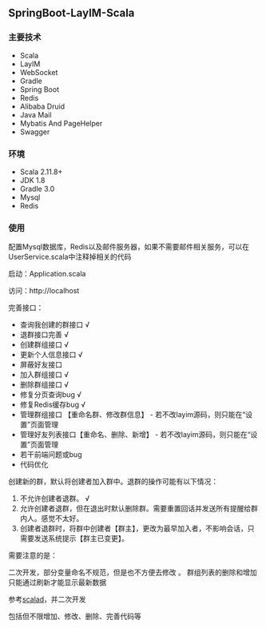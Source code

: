 ## SpringBoot-LayIM-Scala ###

### 主要技术 ### 

* Scala
* LayIM
* WebSocket
* Gradle
* Spring Boot
* Redis
* Alibaba Druid
* Java Mail
* Mybatis And PageHelper
* Swagger

### 环境 ###

* Scala 2.11.8+
* JDK 1.8
* Gradle 3.0
* Mysql
* Redis 

### 使用 ###

配置Mysql数据库，Redis以及邮件服务器，如果不需要邮件相关服务，可以在UserService.scala中注释掉相关的代码

启动：Application.scala

访问：http://localhost

完善接口：

* 查询我创建的群接口 √
* 退群接口完善 √
* 创建群组接口 √
* 更新个人信息接口 √
* 屏蔽好友接口
* 加入群组接口 √
* 删除群组接口 √
* 修复分页查询bug √
* 修复Redis缓存bug √
* 管理群组接口 【重命名群、修改群信息】   - 若不改layim源码，则只能在“设置”页面管理
* 管理好友列表接口【重命名、删除、新增】 - 若不改layim源码，则只能在“设置”页面管理
* 若干前端问题或bug
* 代码优化

创建新的群，默认将创建者加入群中。退群的操作可能有以下情况：

1. 不允许创建者退群。  √
2. 允许创建者退群，但在退出时默认删除群。需要重置回话并发送所有提醒给群内人。感觉不太好。
3. 创建者退群时，将群中创建者【群主】，更改为最早加入者，不影响会话，只需要发送系统提示【群主已变更】。

需要注意的是：

二次开发，部分变量命名不规范，但是也不方便去修改 。 
群组列表的删除和增加只能通过刷新才能显示最新数据

参考[scalad](https://github.com/scalad/LayIM)，并二次开发

包括但不限增加、修改、删除、完善代码等

